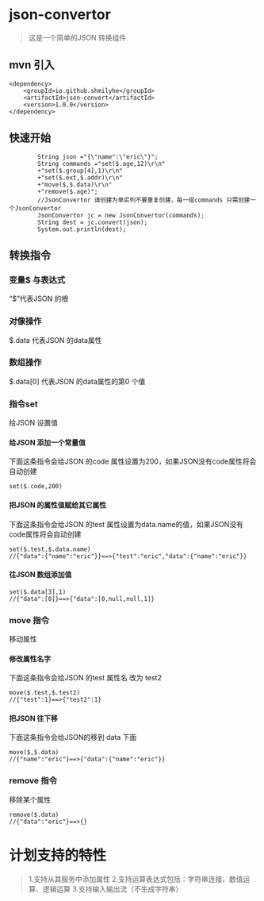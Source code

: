 # json-convertor

> 这是一个简单的JSON 转换组件

## mvn 引入
```
<dependency>
	<groupId>io.github.shmilyhe</groupId>
	<artifactId>json-convert</artifactId>
	<version>1.0.0</version>
</dependency>
```

## 快速开始

```
        String json ="{\"name":\"eric\"}";
        String commands ="set($.age,12)\r\n"
        +"set($.group[4],1)\r\n"
        +"set($.ext,$.addr)\r\n"
        +"move($,$.data)\r\n"
        +"remove($.age)";
        //JsonConvertor 请创建为单实列不要重复创建，每一组commands 只需创建一个JsonConvertor
        JsonConvertor jc = new JsonConvertor(commands);
        String dest = jc.convert(json);
        System.out.println(dest);
```
## 转换指令

###  变量$ 与表达式
“$”代表JSON 的根
### 对像操作
$.data 代表JSON 的data属性

### 数组操作  
$.data[0] 代表JSON 的data属性的第0 个值

### 指令set
给JSON 设置值

#### 给JSON 添加一个常量值

下面这条指令会给JSON 的code 属性设置为200，如果JSON没有code属性将会自动创建
```
set($.code,200)
```

#### 把JSON 的属性值赋给其它属性
下面这条指令会给JSON 的test 属性设置为data.name的值，如果JSON没有code属性将会自动创建
```
set($.test,$.data.name)
//{"data":{"name":"eric"}}==>{"test":"eric","data":{"name":"eric"}}
```
#### 往JSON 数组添加值
```
set($.data[3],1)
//{"data":[0]}==>{"data":[0,null,null,1]}
```

### move 指令
移动属性

#### 修改属性名字
下面这条指令会给JSON 的test 属性名 改为 test2
```
move($.test,$.test2)
//{"test":1}==>{"test2":1}
```

#### 把JSON 往下移
下面这条指令会给JSON的移到 data 下面

```
move($,$.data)
//{"name":"eric"}==>{"data":{"name":"eric"}}
```

### remove 指令
移除某个属性

```
remove($.data)
//{"data":"eric"}==>{}
```

# 计划支持的特性
>1.支持从其服务中添加属性
>2.支持运算表达式包括：字符串连接、数值运算、逻辑运算
>3.支持输入输出流（不生成字符串）




